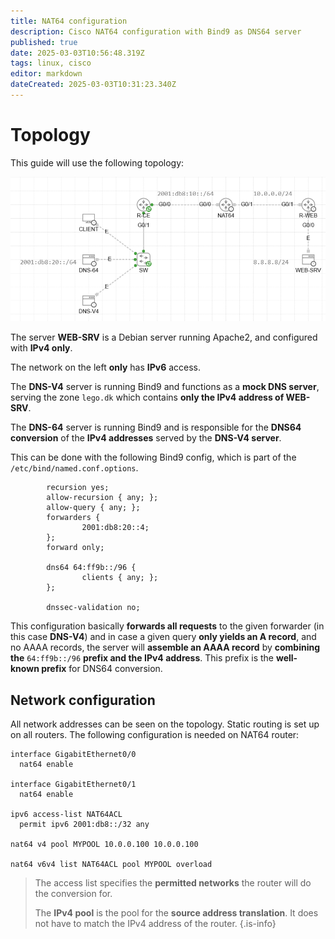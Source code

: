 ```yaml
---
title: NAT64 configuration
description: Cisco NAT64 configuration with Bind9 as DNS64 server
published: true
date: 2025-03-03T10:56:48.319Z
tags: linux, cisco
editor: markdown
dateCreated: 2025-03-03T10:31:23.340Z
---
```


# Topology

This guide will use the following topology:

![nat64-topology.png](/nat64-topology.png)

The server **WEB-SRV** is a Debian server running Apache2, and configured with **IPv4 only**.

The network on the left **only** has **IPv6** access.

The **DNS-V4** server is running Bind9 and functions as a **mock DNS server**, serving the zone `lego.dk` which contains **only the IPv4 address of WEB-SRV**.

The **DNS-64** server is running Bind9 and is responsible for the **DNS64 conversion** of the **IPv4 addresses** served by the **DNS-V4 server**.

This can be done with the following Bind9 config, which is part of the `/etc/bind/named.conf.options`.

```
        recursion yes;
        allow-recursion { any; };
        allow-query { any; };
        forwarders {
                2001:db8:20::4;
        };
        forward only;

        dns64 64:ff9b::/96 {
                clients { any; };
        };
        
        dnssec-validation no;
```

This configuration basically **forwards all requests** to the given forwarder (in this case **DNS-V4**) and in case a given query **only yields an A record**, and no AAAA records, the server will **assemble an AAAA record** by **combining the** `64:ff9b::/96` **prefix and the IPv4 address**. This prefix is the **well-known prefix** for DNS64 conversion.

## Network configuration

All network addresses can be seen on the topology. Static routing is set up on all routers. The following configuration is needed on NAT64 router:

```
interface GigabitEthernet0/0
  nat64 enable

interface GigabitEthernet0/1
  nat64 enable

ipv6 access-list NAT64ACL
  permit ipv6 2001:db8::/32 any

nat64 v4 pool MYPOOL 10.0.0.100 10.0.0.100

nat64 v6v4 list NAT64ACL pool MYPOOL overload
```

> The access list specifies the **permitted networks** the router will do the conversion for.
>
> The **IPv4 pool** is the pool for the **source address translation**. It does not have to match the IPv4 address of the router.
{.is-info}